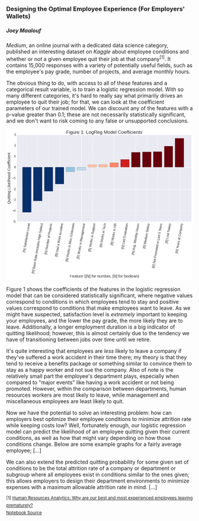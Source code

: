 ### Designing the Optimal Employee Experience (For Employers' Wallets)

##### Joey Maalouf

_Medium_, an online journal with a dedicated data science category, published an interesting dataset on _Kaggle_ about employee conditions and whether or not a given employee quit their job at that company<sup>[1]</sup>. It contains 15,000 responses with a variety of potentially useful fields, such as the employee's pay grade, number of projects, and average monthly hours.

The obvious thing to do, with access to all of these features and a categorical result variable, is to train a logistic regression model. With so many different categories, it's hard to really say what primarily drives an employee to quit their job; for that, we can look at the coefficient parameters of our trained model. We can discount any of the features with a p-value greater than 0.1; these are not necessarily statistically significant, and we don't want to risk coming to any false or unsupported conclusions.

![Figure 1: Logistic Regression Model Coefficients](../img/logreg_coeffs.png)

Figure 1 shows the coefficients of the features in the logistic regression model that can be considered statistically significant, where negative values correspond to conditions in which employees tend to stay and positive values correspond to conditions that make employees want to leave. As we might have suspected, satisfaction level is _extremely_ important to keeping your employees, and the lower the pay grade, the more likely they are to leave. Additionally, a longer employment duration is a big indicator of quitting likelihood; however, this is almost certainly due to the tendency we have of transitioning between jobs over time until we retire.

It's quite interesting that employees are _less_ likely to leave a company if they've suffered a work accident in their time there; my theory is that they tend to receive a benefits package or something similar to convince them to stay as a happy worker and not sue the company. Also of note is the relatively small part the employee's department plays, especially when compared to "major events" like having a work accident or not being promoted. However, within the comparison between departments, human resources workers are most likely to leave, while management and miscellaneous employees are least likely to quit.

Now we have the potential to solve an interesting problem: how can employers best optimize their employee conditions to minimize attrition rate while keeping costs low? Well, fortunately enough, our logistic regression model can predict the likelihood of an employee quitting given their current conditions, as well as how that might vary depending on how those conditions change. Below are some example graphs for a fairly average employee; [...]

We can also extend the predicted quitting probability for some given set of conditions to be the total attrition rate of a company or department or subgroup where all employees exist in conditions similar to the ones given; this allows employers to design their department environments to minimize expenses with a maximum allowable attrition rate in mind. [...]

<sup>[1] [Human Resources Analytics: Why are our best and most experienced employees leaving prematurely?](https://www.kaggle.com/ludobenistant/hr-analytics)
<br>
[Notebook Source](https://github.com/joeylmaalouf/HR-analytics/blob/master/report/report3.ipynb)</sup>
